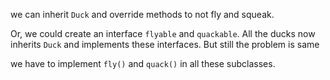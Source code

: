 we can inherit `Duck` and override methods to not fly and squeak. 

Or, we could create an interface `flyable` and `quackable`. All the ducks now inherits `Duck` and implements these interfaces. But still the problem is same

we have to implement `fly()` and `quack()` in all these subclasses. 